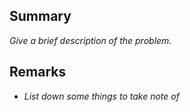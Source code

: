 ## Summary

_Give a brief description of the problem._

## Remarks

- _List down some things to take note of_
